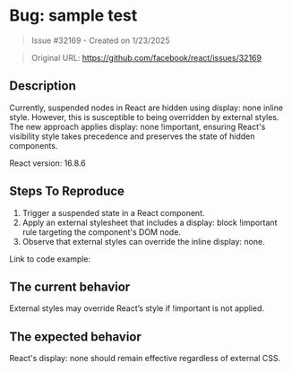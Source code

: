 # Bug: sample test

> Issue #32169 - Created on 1/23/2025

> Original URL: https://github.com/facebook/react/issues/32169

## Description

<!--

-->Currently, suspended nodes in React are hidden using display: none inline style. However, this is susceptible to being overridden by external styles. The new approach applies display: none !important, ensuring React's visibility style takes precedence and preserves the state of hidden components.

React version: 16.8.6

## Steps To Reproduce

1. Trigger a suspended state in a React component.
2. Apply an external stylesheet that includes a display: block !important rule targeting the component's DOM node.
3. Observe that external styles can override the inline display: none.

<!--
  Your bug will get fixed much faster if we can run your code and it doesn't
  have dependencies other than React. Issues without reproduction steps or
  code examples may be immediately closed as not actionable.
-->

Link to code example:

<!--
  Please provide a CodeSandbox (https://codesandbox.io/s/new), a link to a
  repository on GitHub, or provide a minimal code example that reproduces the
  problem. You may provide a screenshot of the application if you think it is
  relevant to your bug report. Here are some tips for providing a minimal
  example: https://stackoverflow.com/help/mcve.
-->

## The current behavior

External styles may override React’s style if !important is not applied.

## The expected behavior
React's display: none should remain effective regardless of external CSS.


